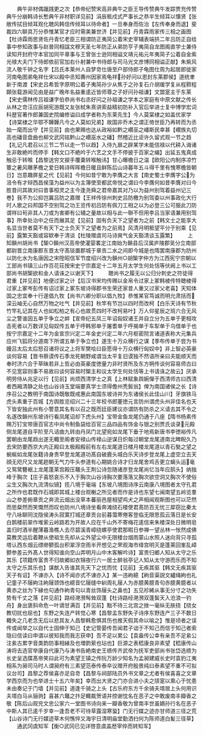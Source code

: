 <!-- { "loadSidebar": true } -->
　　典午非材偶躐践更之次【恭帝纪赞宋高非典午之臣王导传赞典午发踪贾充传赞典午分崩韩诗长慙典午非材职详见前】涓辰秪戍式严事长之恭半生倾耳以懐贤【张敞传拭目倾耳观化聴风韩信传倾耳以待命者】一旦奉身而佐治【左传奉身而退】斐裁四六聊具万分恭惟某官才应时需美兼世济【并见前】丹青霖雨家传三相之画图【杜诗霖雨思贤佐丹青忆老臣三相谓防正夷简公着宋史宰辅表端拱二年吕防正自给事中参知政事与赵普同相諡文穆天圣七年防正从弟防亨子夷简自龙图阁直学士兼侍读知开封府守本官加同平章事与王曾张士逊同相谥文靖元祐元年夷简子公着自金紫光禄大夫门下侍郎依前官加右仆射兼中书侍郎与司马光文彦博同相谥正献】朱紫风流人敬千钟之名字【吕氏本莱州人自梦竒仕唐至户部侍郎子龟图仕周为起居郎徙家河南龟图弟龟祥仕宋以殿中丞知夀州因家焉龟祥孙好问以恩封东莱郡侯】道统聿新于南渡【宋史吕希哲字原明公着子夷简孙少从焦于之孙复石介胡瑗学复从程颢程頥张载游闻见由是益广晚年名益重逺近皆师尊之子好问孙祖谦】文盟寔主于东莱【宋史儒林传吕祖谦字伯恭尚书右丞好问之孙祖谦之学本之家庭有中原文献之传长从林之竒汪应辰胡宪游既又友张栻朱熹讲索益精初防补入官后举进士复中博学宏词科歴官著作郎兼国史院编修谥曰成学者称为东莱先生】今人莫棠棣之如盖优家学【诗棠棣之华鄂不韡韡凡今之人莫如兄弟】故国非乔木之谓正倚世臣乃再转而为丞始一麾而出守【并见前】由也果赐也达从政裕如黔之巑巫之嶓斯民幸甚【巑族丸切高也磻音盘曲也柳文武冈铭黔山之巑巫水之磻】然稽近比讵许久留式观一节之趋【礼记凡君召以三节二节以走一节以趋】入侍九扉之辟某学未能信禄以代耕入诲诸生非敢絶吟而停手【韩文口不絶吟于六艺之文手不停披于百家之编】出延五鬼真成触忌于转喉【昌黎送穷文捩手覆羮转喉触讳】甘心曝檐日之温【欧阳公内制序凉竹簟之暑风曝茅檐之爱日韩诗晖晖檐日暖且鲜陈后山诗暮年五斗得千里有愧寒檐皆朝日】岂意趣屏星之代【见前】今何如昔宁敢为李膺之大言【南史蜀士李膺字公为涪令有才辩西昌侯藻为益州以为主簿使至都武帝悦之谓曰今李膺何如昔李膺对曰今胜昔问其故对曰昔事桓灵之主今逢尧舜之君帝嘉其对乃以为益州别驾着益州记三巻】我不为公抑岂冀吕防之嘉赠【王祥传徐州刺史吕防檄为别驾委以州事政化大行时人歌之曰邦国不空别驾之功王览传初吕防有佩刀工相之以为必登三公可服此刀防谓祥曰茍非其人刀或为害卿有公辅之量故以相与此一聨不但用李吕当家语兼用别驾事】所幸处治中之任而展其足【见前】固有负天下之望者为之前【韩文士之能享大名显当世者莫不有天下之士负天下之望者为之前焉】风清月明秪望平分于别乘【见前】露繁天豁或容欵奉于清谈【杜陵赠虞司马诗爽气金天豁清谈玉露繁】
　　上知贑州胡尚书【榘○贑州汉高帝使灌婴畧定江南始为贑县后汉属庐陵郡吴分立南部都尉晋立南康郡东晋太守髙琰置郡城于章贡二水之间即今城是也隋罢南康郡为防州以防化水为名唐因之宋陞昭信军节度绍兴改为贑州○胡榘字仲方为江西宪宁宗朝以工部尚书镇三山作百花荘按宋史宁宗嘉定十二年五月太学生何处恬等伏阙上书以工部尚书胡榘欲和金人请诛之以谢天下】
　　聴尚书之履无以公归分刺史之符徒得君重【并见前】地便过家之计【后汉书宋均传赐以金帛令过家上冢韩棱传特聴棱得过家上冢岑彭传有诏过家上冢东坡诗得郡书生荣还家昔人重又过家父老喜】天知体国之忠宜奉十行遂倡九牧【尚书六卿分职以倡九牧】恭惟某官笃诚而明允肃括而深云岫无心自然万物之吐气【并见前】秋竿有节岂以四时而改柯【白乐天诗有节秋竹竿礼记其在人也如松柏之有心也故贯四时不改柯易叶】万人仰星辰之班六合无风尘之警谁因五单于争立之衅【宣帝纪五凤三年诏匈奴诸王并自立分为五单于更相攻击死者以万数详见匈奴传五单于呼韩邪单于屠耆单于呼揭单于车犁单于乌借单于也按宁宗嘉定十二年为金宣宗兴定二年金史兴定二年六月枢密院言诸道表称大元集兵应州飞狐将分道南下所谓五单于争立也】遂生十万众横行之谋【季布传单于尝为书嫚吕太后太后怒召诸将议之上将军樊哙曰臣愿得十万众横行匈奴中】非上智必英豪谈何容易【晋书蔡谟传石季龙死朝野咸谓当太平复旧谟独不然语所亲曰夫能顺天而奉时济六合于草昧若非上哲必由英豪度徳量力非时贤所及东方朔传谈何容易师古曰不见宽容则事不易故曰谈何容易时榘主和议太学生何处恬等上书请诛之故云】厌承明劳侍从兆足以行【见前】尚烦西清学士之真【上林赋象舆婉僤于西清师古曰西清者西厢清静之处也山谷诗玉堂端要真学士须得儋州秃鬓翁】俾为南国诸侯之长【诗序召公之教明于南国诗既敬既戒惠此南国东坡诗并为东诸侯长此佳山川】牙旗铁马虎头素重于百城【方舆胜览绍兴二十三年校书郎董徳元言防州谓虎头州非佳名也天下皆安独此州有小警意其名有以召之既而廷臣建议亦谓防有防杀之义请去其不令之名遂改贑州东坡诗行看凤尾诏却下虎头州】宝带金鱼龙尾仍通于八座【隋书杨素传赐万钉宝带唐百官志中尚令制鱼袋给百官三品四品有饰金与银之别贾氏谈录元殿侧龙尾道自平阶至凡诘曲九转由丹凤门北望宛如龙尾下垂于地焉新唐书李徳裕传凡罢朝由龙尾趋出遂无輙至阁者安禄山传禄山逆谋日炽每过朝堂龙尾道南北睥睨久乃去宋防要西京大内正殿曰太极殿殿前有左右龙尾道日楼月楼龙尾道以青石甃之望之蜿蜒如龙尾张籍诗身贵早登龙尾道功髙自破鹿头城白乐天诗步登龙尾上虚空立去天顔无咫尺又龙尾趂朝无气力牛头参道有心期姚合诗才归龙尾舍鸡舌更立螭头运毫又鸳鹭簪裾上龙尾蓬莱宫殿压鼇头王荆公诗忽随诸彦登龙尾尚忆当年应鹄头】纳独峰于胸次【庄子喜怒哀乐不入于胸次山谷诗胸次要落落又胸次欲空洞又胸次不使俗尘生又胸次九流清似镜】揽八境于毫端【东坡八境图诗序云南康八境图者太守孔君之所作也君既作石城即其城上楼台观榭之所见者而作是诗也东望七闽南望五岭览羣山之参差俯章贡之奔流云烟出没草本蕃丽邑屋相望鸡犬之声相闻观斯图也可以茫然而思粲然而笑慨然而叹也防州八境诗坐看奔滩绕石楼使君髙防百无忧三犀窃比秦太守八咏聊同沈隐侯涛头寂寞打城还章贡台前暮霭寒倦客登临无限思孤云落日是长安白鹊楼前翠作堆萦云岭路若为开故人应在千山外不寄梅花逺信来朱楼深处日微明皂盖归时酒半醒薄暮渔樵人去尽碧溪青嶂绕螺亭使君那暇日参禅一望丛林一怅然成佛莫教灵运后着鞭从使祖生先却从尘外望尘中无限楼台烟雨蒙山水照人迷向背只寻孤塔认西东烟云缥缈鬰孤台积翠浮空雨半开想见之罘观海市绛宫明灭是蓬莱回峯乱嶂鬰参差云外髙人世得知谁向空山弄明月山中木客解吟诗】富贵归郷人知从太守之乐其乐【项籍传富贵不归故郷如衣锦夜行六一居士醉翁亭记人知从太守游而乐而不知太守之乐其乐也】谋猷入告谁其先天下之忧而忧【见前】无疾其驱【韩文无疾其驱天子有诏】不谏亦入【诗不闻亦式不谏亦入】某一违絇繶【絇音渠説文纑绳絇也礼记童子不屦絇注絇屦颈饰也繶音忆屦缝中紃周礼屦人为赤臆黄臆青句赤臆黄臆者以黄赤之丝为下縁也句通作絇青句以青丝饰屦头之鼻也】五见袗絺从事无分寸之功失势有千丈之落【并见前】路经滟滪髩耸双蓬【杜诗路经滟滪双蓬鬓天入沧浪一钓舟】身出褒斜命危一叶谪甘满百【并见前】黜不待三北宫之挫一毫纵无肤挠【挠女教切扰也屈也】东野之失连产转觉心寒【昌黎孟东野失子诗序东野连产三子不数日輙失之几老念无后以悲其友人昌黎韩愈惧其伤也推天假其命以喻之】惟是顷者之误传或闻举之以自代士固伸于知己【史记管晏传吾闻君子诎于不知己而信于知己者索隐曰信读曰申谓以彼知我而我志获申】吾不足以累公【袁盎传公幸有亲吾不足絫公注絫古累字音类韵防事相縁及也増韵萦也玷也】巨源之表嵇康良非素望【嵇康传山涛将去选官举康自代康乃与涛书告絶南史王缋传齐武帝为抚军吏部尚书张岱选缋为长史呈选牒髙帝笑曰此可为素望王镇之传阮万龄少知名为孟昶建威长史时袁豹江夷相系为昶司马时人谓昶府有三素望范泰传泰卒议赠开府殷景纯曰泰素望不重不可拟议台司】昌黎之荐侯喜亦足自竒【昌黎与祠部陆员外书文章之尤者有侯喜喜之文章学西京而为也举进士十五六年矣】幸而出大贤之门亦合进小夫之牍寔以熏心于忧患未由奏记于门墙【并见前】道逢千骑之上头【古乐府东方千余骑夫壻居上头何用识夫壻白马从骊驹】喜甚六鼇之抃足輙裁贺语并控谢忱名在恶子之中敢废南丰瓣香之敬【陈后山观兖文忠公家六一堂图书诗向来一瓣香敬为曾南丰世虽嫡孙行名在恶子中斯人其已逺千岁幸一逢吾老不可待草露湿寒蛩】门无行媒之迹亦甘师道三径之荒【山谷诗门无行媒迹草木何憔悴又海宇日清明庙堂勤洒扫何为陈师道白髪三径草】
　　通武冈虞知军【衡○武冈已见详啓意虞盖厯宰倅而转知军】
